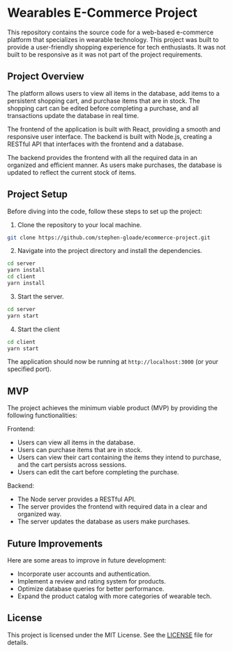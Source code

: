 # Wearables E-Commerce Project

This repository contains the source code for a web-based e-commerce platform that specializes in wearable technology. This project was built to provide a user-friendly shopping experience for tech enthusiasts. It was not built to be responsive as it was not part of the project requirements.

## Project Overview

The platform allows users to view all items in the database, add items to a persistent shopping cart, and purchase items that are in stock. The shopping cart can be edited before completing a purchase, and all transactions update the database in real time.

The frontend of the application is built with React, providing a smooth and responsive user interface. The backend is built with Node.js, creating a RESTful API that interfaces with the frontend and a database.

The backend provides the frontend with all the required data in an organized and efficient manner. As users make purchases, the database is updated to reflect the current stock of items.

## Project Setup

Before diving into the code, follow these steps to set up the project:

1. Clone the repository to your local machine.

```bash
git clone https://github.com/stephen-gloade/ecommerce-project.git
```

2. Navigate into the project directory and install the dependencies.

```bash
cd server
yarn install
cd client
yarn install
```

3. Start the server.

```bash
cd server
yarn start
```

4. Start the client

```bash
cd client
yarn start
```

The application should now be running at `http://localhost:3000` (or your specified port).

## MVP

The project achieves the minimum viable product (MVP) by providing the following functionalities:

Frontend:
- Users can view all items in the database.
- Users can purchase items that are in stock.
- Users can view their cart containing the items they intend to purchase, and the cart persists across sessions.
- Users can edit the cart before completing the purchase.

Backend:
- The Node server provides a RESTful API.
- The server provides the frontend with required data in a clear and organized way.
- The server updates the database as users make purchases.

## Future Improvements

Here are some areas to improve in future development:

- Incorporate user accounts and authentication.
- Implement a review and rating system for products.
- Optimize database queries for better performance.
- Expand the product catalog with more categories of wearable tech.

## License

This project is licensed under the MIT License. See the [LICENSE](LICENSE.md) file for details.
